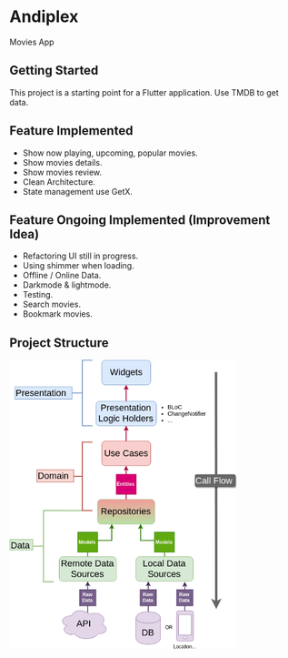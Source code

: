 # Andiplex

Movies App

## Getting Started

This project is a starting point for a Flutter application. Use TMDB to get data.

## Feature Implemented
- Show now playing, upcoming, popular movies.
- Show movies details.
- Show movies review.
- Clean Architecture.
- State management use GetX.

## Feature Ongoing Implemented (Improvement Idea)
- Refactoring UI still in progress.
- Using shimmer when loading.
- Offline / Online Data.
- Darkmode & lightmode.
- Testing.
- Search movies.
- Bookmark movies.

## Project Structure
<img src="resources/Clean-Architecture-Flutter-Diagram.webp" width='400'>
